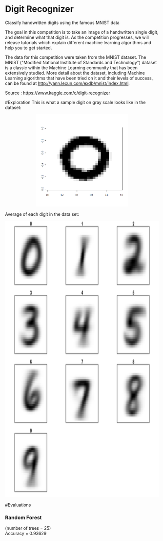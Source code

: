 # Digit Recognizer


Classify handwritten digits using the famous MNIST data

The goal in this competition is to take an image of a handwritten single digit, and determine what that digit is.  As the competition progresses, we will release tutorials which explain different machine learning algorithms and help you to get started.


The data for this competition were taken from the MNIST dataset. The MNIST ("Modified National Institute of Standards and Technology") dataset is a classic within the Machine Learning community that has been extensively studied.  More detail about the dataset, including Machine Learning algorithms that have been tried on it and their levels of success, can be found at http://yann.lecun.com/exdb/mnist/index.html.

Source : https://www.kaggle.com/c/digit-recognizer

#Exploration
This is what a sample digit on gray scale looks like in the dataset:<br/>
<center><img src = "output/sample_digit_0.png" height="300px" width="300px"></center>

Average of each digit in the data set:<br/>
<center><img src = "output/avg_digit.png" height="900px" width="900px"></center>


#Evaluations
<h3>Random Forest</h3>
(number of trees = 25)<br/>
Accuracy = 0.93629
